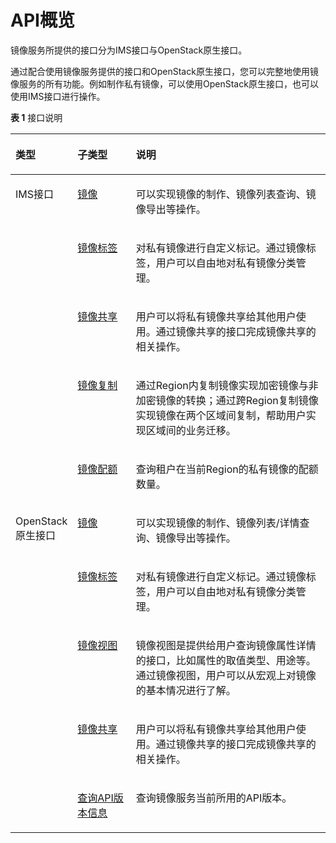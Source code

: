 # API概览<a name="ims_03_0200"></a>

镜像服务所提供的接口分为IMS接口与OpenStack原生接口。

通过配合使用镜像服务提供的接口和OpenStack原生接口，您可以完整地使用镜像服务的所有功能。例如制作私有镜像，可以使用OpenStack原生接口，也可以使用IMS接口进行操作。

**表 1**  接口说明

<a name="table4640134110714"></a>
<table><thead align="left"><tr id="row1664020411271"><th class="cellrowborder" valign="top" width="17%" id="mcps1.2.4.1.1"><p id="p106401541376"><a name="p106401541376"></a><a name="p106401541376"></a>类型</p>
</th>
<th class="cellrowborder" valign="top" width="19%" id="mcps1.2.4.1.2"><p id="p56405415716"><a name="p56405415716"></a><a name="p56405415716"></a>子类型</p>
</th>
<th class="cellrowborder" valign="top" width="64%" id="mcps1.2.4.1.3"><p id="p864114419712"><a name="p864114419712"></a><a name="p864114419712"></a>说明</p>
</th>
</tr>
</thead>
<tbody><tr id="row1164114411774"><td class="cellrowborder" rowspan="5" valign="top" width="17%" headers="mcps1.2.4.1.1 "><p id="p13641114114720"><a name="p13641114114720"></a><a name="p13641114114720"></a>IMS接口</p>
</td>
<td class="cellrowborder" valign="top" width="19%" headers="mcps1.2.4.1.2 "><p id="p14641154113718"><a name="p14641154113718"></a><a name="p14641154113718"></a><a href="镜像.md">镜像</a></p>
</td>
<td class="cellrowborder" valign="top" width="64%" headers="mcps1.2.4.1.3 "><p id="p26417415711"><a name="p26417415711"></a><a name="p26417415711"></a>可以实现镜像的制作、镜像列表查询、镜像导出等操作。</p>
</td>
</tr>
<tr id="row126411411671"><td class="cellrowborder" valign="top" headers="mcps1.2.4.1.1 "><p id="p864164120716"><a name="p864164120716"></a><a name="p864164120716"></a><a href="镜像标签.md">镜像标签</a></p>
</td>
<td class="cellrowborder" valign="top" headers="mcps1.2.4.1.2 "><p id="p16641941072"><a name="p16641941072"></a><a name="p16641941072"></a>对私有镜像进行自定义标记。通过镜像标签，用户可以自由地对私有镜像分类管理。</p>
</td>
</tr>
<tr id="row96411411712"><td class="cellrowborder" valign="top" headers="mcps1.2.4.1.1 "><p id="p1964154113711"><a name="p1964154113711"></a><a name="p1964154113711"></a><a href="镜像共享.md">镜像共享</a></p>
</td>
<td class="cellrowborder" valign="top" headers="mcps1.2.4.1.2 "><p id="p18641124111714"><a name="p18641124111714"></a><a name="p18641124111714"></a>用户可以将私有镜像共享给其他用户使用。通过镜像共享的接口完成镜像共享的相关操作。</p>
</td>
</tr>
<tr id="row1764118416719"><td class="cellrowborder" valign="top" headers="mcps1.2.4.1.1 "><p id="p96419411975"><a name="p96419411975"></a><a name="p96419411975"></a><a href="镜像复制.md">镜像复制</a></p>
</td>
<td class="cellrowborder" valign="top" headers="mcps1.2.4.1.2 "><p id="p464110417712"><a name="p464110417712"></a><a name="p464110417712"></a>通过Region内复制镜像实现加密镜像与非加密镜像的转换；通过跨Region复制镜像实现镜像在两个区域间复制，帮助用户实现区域间的业务迁移。</p>
</td>
</tr>
<tr id="row19641541072"><td class="cellrowborder" valign="top" headers="mcps1.2.4.1.1 "><p id="p36419414716"><a name="p36419414716"></a><a name="p36419414716"></a><a href="镜像配额.md">镜像配额</a></p>
</td>
<td class="cellrowborder" valign="top" headers="mcps1.2.4.1.2 "><p id="p1164194110711"><a name="p1164194110711"></a><a name="p1164194110711"></a>查询租户在当前Region的私有镜像的配额数量。</p>
</td>
</tr>
<tr id="row1641164110716"><td class="cellrowborder" rowspan="5" valign="top" width="17%" headers="mcps1.2.4.1.1 "><p id="p1464174110720"><a name="p1464174110720"></a><a name="p1464174110720"></a>OpenStack原生接口</p>
</td>
<td class="cellrowborder" valign="top" width="19%" headers="mcps1.2.4.1.2 "><p id="p166414411573"><a name="p166414411573"></a><a name="p166414411573"></a><a href="镜像（OpenStack原生）.md">镜像</a></p>
</td>
<td class="cellrowborder" valign="top" width="64%" headers="mcps1.2.4.1.3 "><p id="p1864117411975"><a name="p1864117411975"></a><a name="p1864117411975"></a>可以实现镜像的制作、镜像列表/详情查询、镜像导出等操作。</p>
</td>
</tr>
<tr id="row1064134117716"><td class="cellrowborder" valign="top" headers="mcps1.2.4.1.1 "><p id="p1764118416720"><a name="p1764118416720"></a><a name="p1764118416720"></a><a href="镜像标签（OpenStack原生）.md">镜像标签</a></p>
</td>
<td class="cellrowborder" valign="top" headers="mcps1.2.4.1.2 "><p id="p206412411372"><a name="p206412411372"></a><a name="p206412411372"></a>对私有镜像进行自定义标记。通过镜像标签，用户可以自由地对私有镜像分类管理。</p>
</td>
</tr>
<tr id="row1364164110710"><td class="cellrowborder" valign="top" headers="mcps1.2.4.1.1 "><p id="p12641041375"><a name="p12641041375"></a><a name="p12641041375"></a><a href="镜像视图（OpenStack原生）.md">镜像视图</a></p>
</td>
<td class="cellrowborder" valign="top" headers="mcps1.2.4.1.2 "><p id="p166419411872"><a name="p166419411872"></a><a name="p166419411872"></a>镜像视图是提供给用户查询镜像属性详情的接口，比如属性的取值类型、用途等。通过镜像视图，用户可以从宏观上对镜像的基本情况进行了解。</p>
</td>
</tr>
<tr id="row1264120411275"><td class="cellrowborder" valign="top" headers="mcps1.2.4.1.1 "><p id="p15641441772"><a name="p15641441772"></a><a name="p15641441772"></a><a href="镜像共享（OpenStack原生）.md">镜像共享</a></p>
</td>
<td class="cellrowborder" valign="top" headers="mcps1.2.4.1.2 "><p id="p664174111719"><a name="p664174111719"></a><a name="p664174111719"></a>用户可以将私有镜像共享给其他用户使用。通过镜像共享的接口完成镜像共享的相关操作。</p>
</td>
</tr>
<tr id="row1475815206230"><td class="cellrowborder" valign="top" headers="mcps1.2.4.1.1 "><p id="p97581420152312"><a name="p97581420152312"></a><a name="p97581420152312"></a><a href="查询API版本信息（OpenStack原生）.md">查询API版本信息</a></p>
</td>
<td class="cellrowborder" valign="top" headers="mcps1.2.4.1.2 "><p id="p77589200233"><a name="p77589200233"></a><a name="p77589200233"></a>查询镜像服务当前所用的API版本。</p>
</td>
</tr>
</tbody>
</table>


